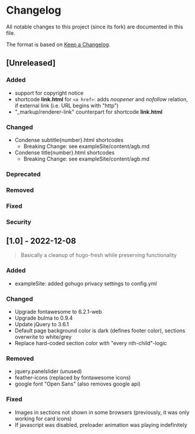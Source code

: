 # Changelog

All notable changes to this project (since its fork) are documented in this file.

The format is based on [Keep a Changelog](https://keepachangelog.com/en/1.0.0/).


## [Unreleased]

### Added

* support for copyright notice
* shortcode **link.html** for `<a href>`: adds *noopener* and *nofollow* relation, if external link (i.e. URL begins with "http")
* "_markup/renderer-link" counterpart for shortcode **link.html**

### Changed

* Condense subtitle{number}.html shortcodes
  * Breaking Change: see exampleSite/content/agb.md
* Condense title{number}.html shortcodes
  * Breaking Change: see exampleSite/content/agb.md

### Deprecated


### Removed


### Fixed


### Security


## [1.0] - 2022-12-08

> Basically a cleanup of hugo-fresh while preserving functionality

### Added

* exampleSite: added gohugo privacy settings to config.yml

### Changed

* Upgrade fontawesome to 6.2.1-web
* Upgrade bulma to 0.9.4
* Update jQuery to 3.6.1
* Default page background color is dark (defines footer color), sections overwrite to white/grey
* Replace hard-coded section color with "every nth-child"-logic

### Removed

* jquery.panelslider (unused)
* feather-icons (replaced by fontawesome icons)
* google font "Open Sans" (also removes google api)

### Fixed

* Images in sections not shown in some browsers (previously, it was only working for card icons)
* If javascript was disabled, preloader animation was playing indefinitely
